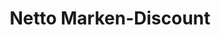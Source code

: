 ---
title: "Netto Marken-Discount"
url: /heilbad-heiligenstadt/netto-marken-discount/
shop: Supermarkt
---